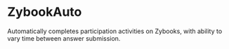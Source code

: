# ZybookAuto
Automatically completes participation activities on Zybooks, with ability to vary time between answer submission.
